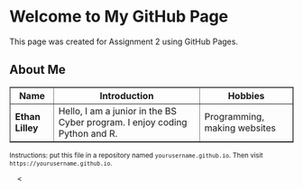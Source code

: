 <html lang="en">
<head>
  <meta charset="utf-8" />
  <meta name="viewport" content="width=device-width, initial-scale=1" />
  <title>My GitHub Page</title>
</head>
<body>
  <h1>Welcome to My GitHub Page</h1>
  <p>This page was created for Assignment 2 using GitHub Pages.</p>

  <h2>About Me</h2>
  <table border="1" cellpadding="6" cellspacing="0">
    <thead>
      <tr>
        <th>Name</th>
        <th>Introduction</th>
        <th>Hobbies</th>
      </tr>
    </thead>
    <tbody>
      <tr>
        <td><strong>Ethan Lilley</strong></td>
        <td>Hello, I am a junior in the BS Cyber program. I enjoy coding Python and R.</td>
        <td>Programming, making websites</td>
      </tr>
    </tbody>
  </table>

  <p>
    <small>Instructions: put this file in a repository named <code>yourusername.github.io</code>. Then visit <code>https://yourusername.github.io</code>.</small>
  </p>
</body>
</html>

      <
